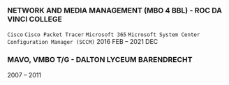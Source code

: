 ### NETWORK AND MEDIA MANAGEMENT (MBO 4 BBL) - ROC DA VINCI COLLEGE
```Cisco```
```Cisco Packet Tracer```
```Microsoft 365```
```Microsoft System Center Configuration Manager (SCCM)```
2016 FEB – 2021 DEC

### MAVO, VMBO T/G - DALTON LYCEUM BARENDRECHT
2007 – 2011